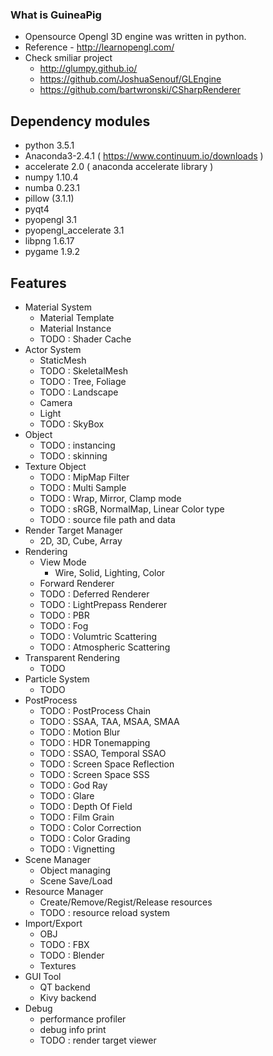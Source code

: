 ### What is GuineaPig
* Opensource Opengl 3D engine was written in python.
* Reference - http://learnopengl.com/
* Check smiliar project
    - http://glumpy.github.io/
    - https://github.com/JoshuaSenouf/GLEngine
    - https://github.com/bartwronski/CSharpRenderer

## Dependency modules
 - python 3.5.1
 - Anaconda3-2.4.1 ( https://www.continuum.io/downloads )
 - accelerate 2.0 ( anaconda accelerate library )
 - numpy 1.10.4
 - numba 0.23.1
 - pillow (3.1.1)
 - pyqt4
 - pyopengl 3.1
 - pyopengl_accelerate 3.1
 - libpng 1.6.17
 - pygame 1.9.2

## Features
* Material System
    - Material Template
    - Material Instance
    - TODO : Shader Cache
* Actor System
    - StaticMesh
    - TODO : SkeletalMesh
    - TODO : Tree, Foliage
    - TODO : Landscape
    - Camera
    - Light
    - TODO : SkyBox
* Object
    - TODO : instancing
    - TODO : skinning
* Texture Object
    - TODO : MipMap Filter
    - TODO : Multi Sample
    - TODO : Wrap, Mirror, Clamp mode
    - TODO : sRGB, NormalMap, Linear Color type
    - TODO : source file path and data
* Render Target Manager
    - 2D, 3D, Cube, Array
* Rendering
    - View Mode
        - Wire, Solid, Lighting, Color
    - Forward Renderer
    - TODO : Deferred Renderer
    - TODO : LightPrepass Renderer
    - TODO : PBR
    - TODO : Fog
    - TODO : Volumtric Scattering
    - TODO : Atmospheric Scattering
* Transparent Rendering
    - TODO
* Particle System
    - TODO
* PostProcess
    - TODO : PostProcess Chain
    - TODO : SSAA, TAA, MSAA, SMAA
    - TODO : Motion Blur
    - TODO : HDR Tonemapping
    - TODO : SSAO, Temporal SSAO
    - TODO : Screen Space Reflection
    - TODO : Screen Space SSS
    - TODO : God Ray
    - TODO : Glare
    - TODO : Depth Of Field
    - TODO : Film Grain
    - TODO : Color Correction
    - TODO : Color Grading
    - TODO : Vignetting
* Scene Manager
    - Object managing
    - Scene Save/Load
* Resource Manager
    - Create/Remove/Regist/Release resources
    - TODO : resource reload system
* Import/Export
    - OBJ
    - TODO : FBX
    - TODO : Blender
    - Textures
* GUI Tool
    - QT backend
    - Kivy backend
* Debug
    - performance profiler
    - debug info print
    - TODO : render target viewer
